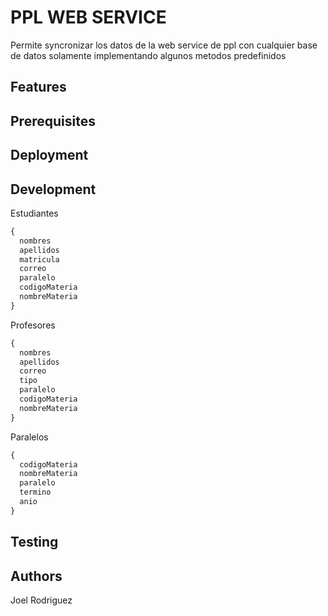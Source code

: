 # PPL WEB SERVICE

Permite syncronizar los datos de la web service de ppl con cualquier base de datos solamente implementando algunos metodos predefinidos

## Features

## Prerequisites

## Deployment

## Development

Estudiantes

```js
{
  nombres
  apellidos
  matricula
  correo
  paralelo
  codigoMateria
  nombreMateria
}
```

Profesores
```js
{
  nombres
  apellidos
  correo
  tipo
  paralelo
  codigoMateria
  nombreMateria
}
```

Paralelos
```js
{
  codigoMateria
  nombreMateria
  paralelo
  termino
  anio
}
```

## Testing

## Authors

Joel Rodriguez
